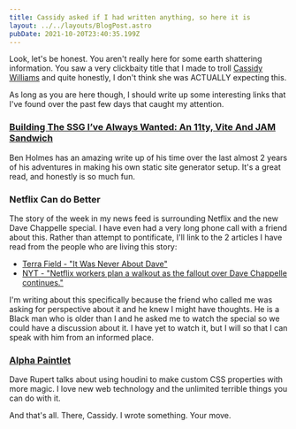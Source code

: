```yaml
---
title: Cassidy asked if I had written anything, so here it is
layout: ../../layouts/BlogPost.astro
pubDate: 2021-10-20T23:40:35.199Z
---
```

Look, let's be honest. You aren't really here for some earth shattering information. You saw a very clickbaity title that I made to troll [Cassidy Williams](https://cassidoo.co) and quite honestly, I don't think she was ACTUALLY expecting this.

As long as you are here though, I should write up some interesting links that I've found over the past few days that caught my attention.

### [Building The SSG I’ve Always Wanted: An 11ty, Vite And JAM Sandwich](https://www.smashingmagazine.com/2021/10/building-ssg-11ty-vite-jam-sandwich/)

Ben Holmes has an amazing write up of his time over the last almost 2 years of his adventures in making his own static site generator setup. It's a great read, and honestly is so much fun.

### Netflix Can do Better

The story of the week in my news feed is surrounding Netflix and the new Dave Chappelle special. I have even had a very long phone call with a friend about this. Rather than attempt to pontificate, I'll link to the 2 articles I have read from the people who are living this story:

* [Terra Field - "It Was Never About Dave"](https://rainofterra.com/it-was-never-about-dave-9aee8b765978)
* [NYT - "Netflix workers plan a walkout as the fallout over Dave Chappelle continues."](https://www.nytimes.com/2021/10/19/business/media/netflix-dave-chappelle-employee-walkout.html)

I'm writing about this specifically because the friend who called me was asking for perspective about it and he knew I might have thoughts. He is a Black man who is older than I and he asked me to watch the special so we could have a discussion about it. I have yet to watch it, but I will so that I can speak with him from an informed place.

### [Alpha Paintlet](https://daverupert.com/2021/10/alpha-paintlet/)

Dave Rupert talks about using houdini to make custom CSS properties with more magic. I love new web technology and the unlimited terrible things you can do with it.

And that's all. There, Cassidy. I wrote something. Your move.
